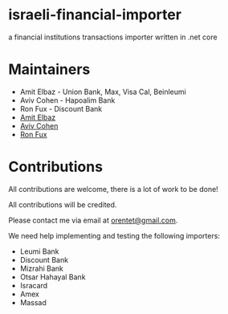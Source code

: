 # israeli-financial-importer
a financial institutions transactions importer written in .net core

# Maintainers
* Amit Elbaz - Union Bank, Max, Visa Cal, Beinleumi
* Aviv Cohen - Hapoalim Bank
* Ron Fux - Discount Bank
* [Amit Elbaz](mailto:orentet@gmail.com?subject=[GitHub]israeli-financial-importer)
* [Aviv Cohen](mailto:kaazz931@gmail.com?subject=[GitHub]israeli-financial-importer)
* [Ron Fux](mailto:ronfux@pm.me?subject=[GitHub]israeli-financial-importer)

# Contributions
All contributions are welcome, there is a lot of work to be done!

All contributions will be credited.

Please contact me via email at orentet@gmail.com.

We need help implementing and testing the following importers:
* Leumi Bank
* Discount Bank
* Mizrahi Bank
* Otsar Hahayal Bank
* Isracard
* Amex
* Massad
